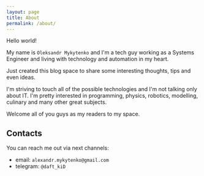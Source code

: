 ```yaml
---
layout: page
title: About
permalink: /about/
---
```


Hello world!

My name is `Oleksandr Mykytenko` and I'm a tech guy working as a Systems Engineer and living with technology and automation in my heart.

Just created this blog space to share some interesting thoughts, tips and even ideas.

I'm striving to touch all of the possible technologies and I'm not talking only about IT. I'm pretty interested in programming, physics, robotics, modelling, culinary and many other great subjects.

Welcome all of you guys as my readers to my space.

## Contacts

You can reach me out via next channels:

- email: `alexandr.mykytenko@gmail.com`
- telegram: `@daft_kiD`
